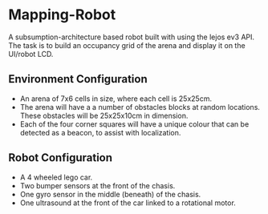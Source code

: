 # Mapping-Robot
A subsumption-architecture based robot built with using the lejos ev3 API.
The task is to build an occupancy grid of the arena and display it on the UI/robot LCD.

## Environment Configuration
- An arena of 7x6 cells in size, where each cell is 25x25cm.
- The arena will have a a number of obstacles blocks at random locations. These obstacles will be 25x25x10cm in dimension. 
- Each of the four corner squares will have a unique colour that can be detected as a beacon, to assist with localization.

## Robot Configuration
- A 4 wheeled lego car.
- Two bumper sensors at the front of the chasis.
- One gyro sensor in the middle (beneath) of the chasis.
- One ultrasound at the front of the car linked to a rotational motor.
